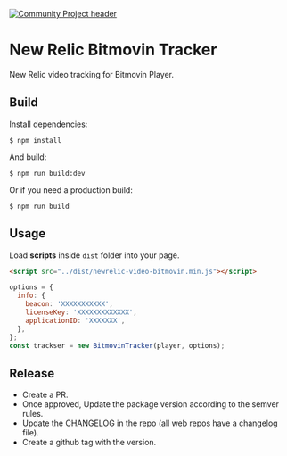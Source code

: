 [![Community Project header](https://github.com/newrelic/opensource-website/raw/master/src/images/categories/Community_Project.png)](https://opensource.newrelic.com/oss-category/#community-project)

# New Relic Bitmovin Tracker

New Relic video tracking for Bitmovin Player.

## Build

Install dependencies:

```
$ npm install
```

And build:

```
$ npm run build:dev
```

Or if you need a production build:

```
$ npm run build
```

## Usage

Load **scripts** inside `dist` folder into your page.

```html
<script src="../dist/newrelic-video-bitmovin.min.js"></script>
```

```javascript
options = {
  info: {
    beacon: 'XXXXXXXXXXX',
    licenseKey: 'XXXXXXXXXXXXX',
    applicationID: 'XXXXXXX',
  },
};
const trackser = new BitmovinTracker(player, options);
```

## Release

- Create a PR.
- Once approved, Update the package version according to the semver rules.
- Update the CHANGELOG in the repo (all web repos have a changelog file).
- Create a github tag with the version.
